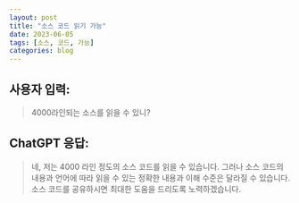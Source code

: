 ```yaml
---
layout: post
title: "소스 코드 읽기 가능"
date: 2023-06-05
tags: [소스, 코드, 가능]
categories: blog
---
```


## 사용자 입력:
> 4000라인되는 소스를 읽을 수 있니?

## ChatGPT 응답:
> 네, 저는 4000 라인 정도의 소스 코드를 읽을 수 있습니다. 그러나 소스 코드의 내용과 언어에 따라 읽을 수 있는 정확한 내용과 이해 수준은 달라질 수 있습니다. 소스 코드를 공유하시면 최대한 도움을 드리도록 노력하겠습니다.

